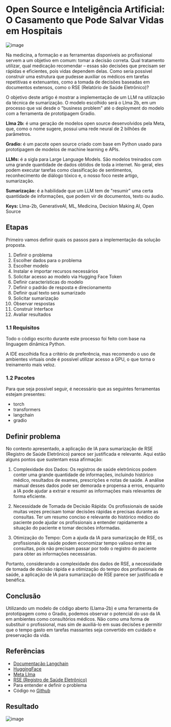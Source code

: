 # Open Source e Inteligência Artificial: O Casamento que Pode Salvar Vidas em Hospitais

![image](https://github.com/CllsPy/Generative_AI/assets/96326019/2868c040-9606-4d52-ba9b-69dd07983b48)

Na medicina, a formação e as ferramentas disponíveis ao profissional servem a um objetivo em comum: tomar a decisão correta. Qual tratamento utilizar, qual medicação recomendar – essas são decisões que precisam ser rápidas e eficientes, pois vidas dependem delas. Como seria possível construir uma estrutura que pudesse auxiliar os médicos em tarefas repetitivas e extenuantes, como a tomada de decisões baseadas em documentos extensos, como o RSE (Relatório de Saúde Eletrônico)?

O objetivo deste artigo é mostrar a implementação de um LLM na utilização da técnica de sumarização. O modelo escolhido será o Llma 2b, em um processo que vai desde o "business problem" até o deployment do modelo com a ferramenta de prototipagem Gradio.

**Llma 2b:** é uma geração de modelos open source desenvolvidos pela Meta, que, como o nome sugere, possui uma rede neural de 2 bilhões de parâmetros.

**Gradio:** é um pacote open source criado com base em Python usado para prototipagem de modelos de machine learning e APIs.

**LLMs:** é a sigla para Large Language Models. São modelos treinados com uma grande quantidade de dados obtidos de toda a internet. No geral, eles podem executar tarefas como classificação de sentimentos, reconhecimento de diálogo tóxico e, o nosso foco neste artigo, sumarização.

**Sumarização:** é a habilidade que um LLM tem de "resumir" uma certa quantidade de informações, que podem vir de documentos, texto ou áudio.

**Keys:** Llma-2b, GenerativeAI, ML, Medicina, Decision Making AI, Open Source

## Etapas

Primeiro vamos definir quais os passos para a implementação da solução proposta.

1. Definir o problema
2. Escolher dados para o problema
3. Escolher modelo
4. Instalar e importar recursos necessários
5. Solicitar acesso ao modelo via Hugging Face Token
6. Definir características do modelo
7. Definir o padrão de resposta e direcionamento
8. Definir qual texto será sumarizado
9. Solicitar sumarização
10. Observar respostas
11. Construir Interface
12. Avaliar resultados

### 1.1 Requisitos

Todo o código escrito durante este processo foi feito com base na linguagem dinâmica Python.

A IDE escolhida fica a critério de preferência, mas recomendo o uso de ambientes virtuais onde é possível utilizar acesso a GPU, o que torna o treinamento mais veloz.

### 1.2 Pacotes

Para que seja possível seguir, é necessário que as seguintes ferramentas estejam presentes:

- torch
- transformers
- langchain 
- gradio

## Definir problema

No contexto apresentado, a aplicação de IA para sumarização de RSE (Registro de Saúde Eletrônico) parece ser justificada e relevante. Aqui estão alguns pontos que sustentam essa afirmação:

1. Complexidade dos Dados: Os registros de saúde eletrônicos podem conter uma grande quantidade de informações, incluindo histórico médico, resultados de exames, prescrições e notas de saúde. A análise manual desses dados pode ser demorada e propensa a erros, enquanto a IA pode ajudar a extrair e resumir as informações mais relevantes de forma eficiente.

2. Necessidade de Tomada de Decisão Rápida: Os profissionais de saúde muitas vezes precisam tomar decisões rápidas e precisas durante as consultas. Ter um resumo conciso e relevante do histórico médico do paciente pode ajudar os profissionais a entender rapidamente a situação do paciente e tomar decisões informadas.

3. Otimização do Tempo: Com a ajuda da IA para sumarização de RSE, os profissionais de saúde podem economizar tempo valioso entre as consultas, pois não precisam passar por todo o registro do paciente para obter as informações necessárias.

Portanto, considerando a complexidade dos dados de RSE, a necessidade de tomada de decisão rápida e a otimização do tempo dos profissionais de saúde, a aplicação de IA para sumarização de RSE parece ser justificada e benéfica.

## Conclusão

Utilizando um modelo de código aberto (Llama-2b) e uma ferramenta de prototipagem como o Gradio, podemos observar o potencial do uso da IA em ambientes como consultórios médicos. Não como uma forma de substituir o profissional, mas sim de auxiliá-lo em suas decisões e permitir que o tempo gasto em tarefas massantes seja convertido em cuidado e preservação da vida.

## Referências

- [Documentação Langchain](#)
- [HuggingFace](#)
- [Meta Llma](#)
- [RSE (Registro de Saúde Eletrônico)](#)
- Para entender e definir o problema
- Código no [Github](#)

## Resultado
![image](https://github.com/CllsPy/Generative_AI/assets/96326019/f5018c9e-b97c-426f-8785-2b28cd5136b8)


